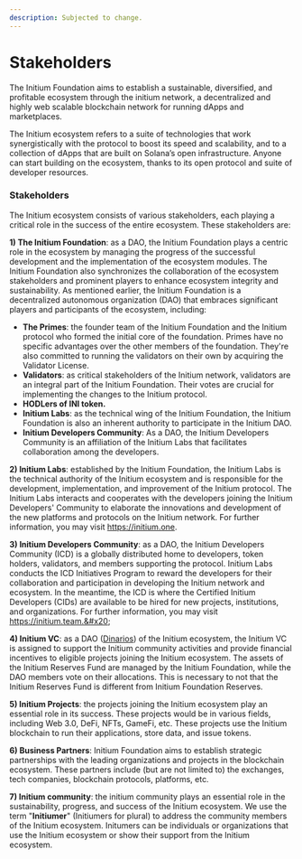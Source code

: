 ```yaml
---
description: Subjected to change.
---
```


# Stakeholders

The Initium Foundation aims to establish a sustainable, diversified, and profitable ecosystem through the initium network, a decentralized and highly web scalable blockchain network for running dApps and marketplaces.&#x20;

The Initium ecosystem refers to a suite of technologies that work synergistically with the protocol to boost its speed and scalability, and to a collection of dApps that are built on Solana’s open infrastructure. Anyone can start building on the ecosystem, thanks to its open protocol and suite of developer resources.

### Stakeholders

The Initium ecosystem consists of various stakeholders, each playing a critical role in the success of the entire ecosystem. These stakeholders are:

**1) The Initium Foundation**: as a DAO, the Initium Foundation plays a centric role in the ecosystem by managing the progress of the successful development and the implementation of the ecosystem modules. The Initium Foundation also synchronizes the collaboration of the ecosystem stakeholders and prominent players to enhance ecosystem integrity and sustainability. As mentioned earlier, the Initium Foundation is a decentralized autonomous organization (DAO) that embraces significant players and participants of the ecosystem, including:

* **The Primes**: the founder team of the Initium Foundation and the Initium protocol who formed the initial core of the foundation. Primes have no specific advantages over the other members of the foundation. They're also committed to running the validators on their own by acquiring the Validator License.&#x20;
* **Validators**: as critical stakeholders of the Initium network, validators are an integral part of the Initium Foundation. Their votes are crucial for implementing the changes to the Initium protocol.&#x20;
* **HODLers of INI token.**
* &#x20;**Initium Labs**: as the technical wing of the Initium Foundation, the Initium Foundation is also an inherent authority to participate in the Initium DAO.&#x20;
* **Initium Developers Community**: As a DAO, the Initium Developers Community is an affiliation of the Initium Labs that facilitates collaboration among the developers.&#x20;

**2) Initium Labs**: established by the Initium Foundation, the Initium Labs is the technical authority of the Initium ecosystem and is responsible for the development, implementation, and improvement of the Initium protocol. The Initium Labs interacts and cooperates with the developers joining the Initium Developers' Community to elaborate the innovations and development of the new platforms and protocols on the Initium network. For further information, you may visit https://initium.one.

**3) Initium Developers Community**: as a DAO, the Initium Developers Community (ICD) is a globally distributed home to developers, token holders, validators, and members supporting the protocol. Initium Labs conducts the ICD Initiatives Program to reward the developers for their collaboration and participation in developing the Initium network and ecosystem. In the meantime, the ICD is where the Certified Initium Developers (CIDs) are available to be hired for new projects, institutions, and organizations. For further information, you may visit https://initium.team.&#x20;

**4) Initium VC**: as a DAO ([Dinarios](../about-initium/initium-daos.md#types-of-initium-daos)) of the Initium ecosystem, the Initium VC is assigned to support the Initium community activities and provide financial incentives to eligible projects joining the Initium ecosystem. The assets of the Initium Reserves Fund are managed by the Initium Foundation, while the DAO members vote on their allocations. This is necessary to not that the Initium Reserves Fund is different from Initium Foundation Reserves.&#x20;

**5) Initium Projects**: the projects joining the Initium ecosystem play an essential role in its success. These projects would be in various fields, including Web 3.0, DeFi, NFTs, GameFi, etc. These projects use the Initium blockchain to run their applications, store data, and issue tokens.

**6) Business Partners**: Initium Foundation aims to establish strategic partnerships with the leading organizations and projects in the blockchain ecosystem. These partners include (but are not limited to) the exchanges, tech companies, blockchain protocols, platforms, etc.   &#x20;

**7) Initium community**: the initium community plays an essential role in the sustainability, progress, and success of the Initium ecosystem. We use the term "**Initiumer**" (Initiumers for plural) to address the community members of the Initium ecosystem. Initumers can be individuals or organizations that use the Initium ecosystem or show their support from the Initium ecosystem.&#x20;
